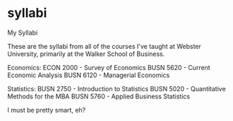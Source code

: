 # syllabi
My Syllabi

These are the syllabi from all of the courses I've taught at Webster University, primarily at the Walker School of Business.  

Economics:
ECON 2000 - Survey of Economics
BUSN 5620 - Current Economic Analysis
BUSN 6120 - Managerial Economics

Statistics:
BUSN 2750 - Introduction to Statistics
BUSN 5020 - Quantitative Methods for the MBA
BUSN 5760 - Applied Business Statistics

I must be pretty smart, eh?
